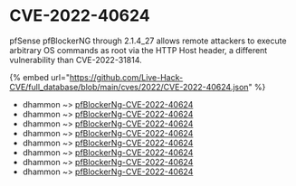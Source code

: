 # CVE-2022-40624

pfSense pfBlockerNG through 2.1.4_27 allows remote attackers to execute arbitrary OS commands as root via the HTTP Host header, a different vulnerability than CVE-2022-31814.

{% embed url="https://github.com/Live-Hack-CVE/full_database/blob/main/cves/2022/CVE-2022-40624.json" %}


* dhammon ~> [pfBlockerNg-CVE-2022-40624](https://www.alice-snow.ru/2022/database/cve-2022-40624/pfblockerng-cve-2022-40624-dhammon)
* dhammon ~> [pfBlockerNg-CVE-2022-40624](https://www.alice-snow.ru/2022/database/cve-2022-40624/pfblockerng-cve-2022-40624-dhammon)
* dhammon ~> [pfBlockerNg-CVE-2022-40624](https://www.alice-snow.ru/2022/database/cve-2022-40624/pfblockerng-cve-2022-40624-dhammon)
* dhammon ~> [pfBlockerNg-CVE-2022-40624](https://www.alice-snow.ru/2022/database/cve-2022-40624/pfblockerng-cve-2022-40624-dhammon)
* dhammon ~> [pfBlockerNg-CVE-2022-40624](https://www.alice-snow.ru/2022/database/cve-2022-40624/pfblockerng-cve-2022-40624-dhammon)
* dhammon ~> [pfBlockerNg-CVE-2022-40624](https://www.alice-snow.ru/2022/database/cve-2022-40624/pfblockerng-cve-2022-40624-dhammon)
* dhammon ~> [pfBlockerNg-CVE-2022-40624](https://www.alice-snow.ru/2022/database/cve-2022-40624/pfblockerng-cve-2022-40624-dhammon)
* dhammon ~> [pfBlockerNg-CVE-2022-40624](https://www.alice-snow.ru/2022/database/cve-2022-40624/pfblockerng-cve-2022-40624-dhammon)